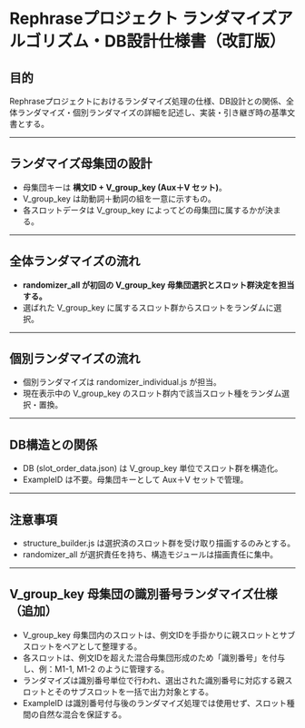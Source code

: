 
# Rephraseプロジェクト ランダマイズアルゴリズム・DB設計仕様書（改訂版）

## 目的
Rephraseプロジェクトにおけるランダマイズ処理の仕様、DB設計との関係、全体ランダマイズ・個別ランダマイズの詳細を記述し、実装・引き継ぎ時の基準文書とする。

---

## ランダマイズ母集団の設計
- 母集団キーは **構文ID + V_group_key (Aux＋V セット)**。
- V_group_key は助動詞＋動詞の組を一意に示すもの。
- 各スロットデータは V_group_key によってどの母集団に属するかが決まる。

---

## 全体ランダマイズの流れ
- **randomizer_all が初回の V_group_key 母集団選択とスロット群決定を担当する。**
- 選ばれた V_group_key に属するスロット群からスロットをランダムに選択。

---

## 個別ランダマイズの流れ
- 個別ランダマイズは randomizer_individual.js が担当。
- 現在表示中の V_group_key のスロット群内で該当スロット種をランダム選択・置換。

---

## DB構造との関係
- DB (slot_order_data.json) は V_group_key 単位でスロット群を構造化。
- ExampleID は不要。母集団キーとして Aux＋V セットで管理。

---

## 注意事項
- structure_builder.js は選択済のスロット群を受け取り描画するのみとする。
- randomizer_all が選択責任を持ち、構造モジュールは描画責任に集中。


---

## V_group_key 母集団の識別番号ランダマイズ仕様（追加）

- V_group_key 母集団内のスロットは、例文IDを手掛かりに親スロットとサブスロットをペアとして整理する。
- 各スロットは、例文IDを超えた混合母集団形成のため「識別番号」を付与し、例：M1-1, M1-2 のように管理する。
- ランダマイズは識別番号単位で行われ、選出された識別番号に対応する親スロットとそのサブスロットを一括で出力対象とする。
- ExampleID は識別番号付与後のランダマイズ処理では使用せず、スロット種間の自然な混合を保証する。

